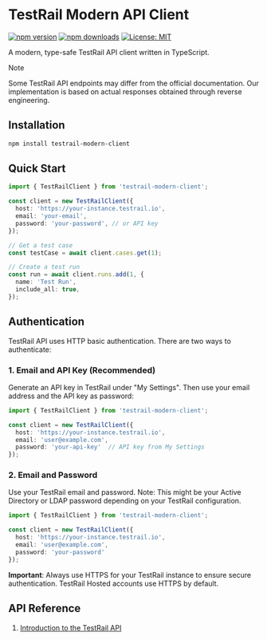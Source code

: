 # TestRail Modern API Client

[![npm version](https://badge.fury.io/js/testrail-modern-client.svg)](https://badge.fury.io/js/testrail-modern-client)
[![npm downloads](https://img.shields.io/npm/dm/testrail-modern-client.svg)](https://www.npmjs.com/package/testrail-modern-client)
[![License: MIT](https://img.shields.io/badge/License-MIT-yellow.svg)](https://opensource.org/licenses/MIT)

A modern, type-safe TestRail API client written in TypeScript.

> [!NOTE]
> Some TestRail API endpoints may differ from the official documentation. Our implementation is based on actual responses obtained through reverse engineering.

## Installation

```bash
npm install testrail-modern-client
```

## Quick Start

```typescript
import { TestRailClient } from 'testrail-modern-client';

const client = new TestRailClient({
  host: 'https://your-instance.testrail.io',
  email: 'your-email',
  password: 'your-password', // or API key
});

// Get a test case
const testCase = await client.cases.get(1);

// Create a test run
const run = await client.runs.add(1, {
  name: 'Test Run',
  include_all: true,
});
```

## Authentication

TestRail API uses HTTP basic authentication. There are two ways to authenticate:

### 1. Email and API Key (Recommended)

Generate an API key in TestRail under "My Settings". Then use your email address and the API key as password:

```typescript
import { TestRailClient } from 'testrail-modern-client';

const client = new TestRailClient({
  host: 'https://your-instance.testrail.io',
  email: 'user@example.com',
  password: 'your-api-key'  // API key from My Settings
});
```

### 2. Email and Password

Use your TestRail email and password. Note: This might be your Active Directory or LDAP password depending on your TestRail configuration.

```typescript
import { TestRailClient } from 'testrail-modern-client';

const client = new TestRailClient({
  host: 'https://your-instance.testrail.io',
  email: 'user@example.com',
  password: 'your-password'
});
```

**Important**: Always use HTTPS for your TestRail instance to ensure secure authentication. TestRail Hosted accounts use HTTPS by default.

## API Reference

1. [Introduction to the TestRail API](https://support.testrail.com/hc/en-us/articles/7077083596436-Introduction-to-the-TestRail-API)
